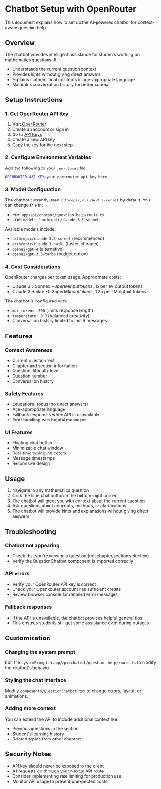 # Chatbot Setup with OpenRouter

This document explains how to set up the AI-powered chatbot for context-aware question help.

## Overview

The chatbot provides intelligent assistance for students working on mathematics questions. It:
- Understands the current question context
- Provides hints without giving direct answers
- Explains mathematical concepts in age-appropriate language
- Maintains conversation history for better context

## Setup Instructions

### 1. Get OpenRouter API Key

1. Visit [OpenRouter](https://openrouter.ai/)
2. Create an account or sign in
3. Go to [API Keys](https://openrouter.ai/keys)
4. Create a new API key
5. Copy the key for the next step

### 2. Configure Environment Variables

Add the following to your `.env.local` file:

```bash
OPENROUTER_API_KEY=your_openrouter_api_key_here
```

### 3. Model Configuration

The chatbot currently uses `anthropic/claude-3.5-sonnet` by default. You can change this in:
- File: `app/api/chatbot/question-help/route.ts`
- Line: `model: 'anthropic/claude-3.5-sonnet'`

Available models include:
- `anthropic/claude-3.5-sonnet` (recommended)
- `anthropic/claude-3-haiku` (faster, cheaper)
- `openai/gpt-4` (alternative)
- `openai/gpt-3.5-turbo` (budget option)

### 4. Cost Considerations

OpenRouter charges per token usage. Approximate costs:
- Claude 3.5 Sonnet: ~$3 per 1M input tokens, ~$15 per 1M output tokens
- Claude 3 Haiku: ~$0.25 per 1M input tokens, ~$1.25 per 1M output tokens

The chatbot is configured with:
- `max_tokens: 500` (limits response length)
- `temperature: 0.7` (balanced creativity)
- Conversation history limited to last 6 messages

## Features

### Context Awareness
- Current question text
- Chapter and section information
- Question difficulty level
- Question number
- Conversation history

### Safety Features
- Educational focus (no direct answers)
- Age-appropriate language
- Fallback responses when API is unavailable
- Error handling with helpful messages

### UI Features
- Floating chat button
- Minimizable chat window
- Real-time typing indicators
- Message timestamps
- Responsive design

## Usage

1. Navigate to any mathematics question
2. Click the blue chat button in the bottom-right corner
3. The chatbot will greet you with context about the current question
4. Ask questions about concepts, methods, or clarifications
5. The chatbot will provide hints and explanations without giving direct answers

## Troubleshooting

### Chatbot not appearing
- Check that you're viewing a question (not chapter/section selection)
- Verify the QuestionChatbot component is imported correctly

### API errors
- Verify your OpenRouter API key is correct
- Check your OpenRouter account has sufficient credits
- Review browser console for detailed error messages

### Fallback responses
- If the API is unavailable, the chatbot provides helpful general tips
- This ensures students still get some assistance even during outages

## Customization

### Changing the system prompt
Edit the `systemPrompt` in `app/api/chatbot/question-help/route.ts` to modify the chatbot's behavior.

### Styling the chat interface
Modify `components/QuestionChatbot.tsx` to change colors, layout, or animations.

### Adding more context
You can extend the API to include additional context like:
- Previous questions in the section
- Student's learning history
- Related topics from other chapters

## Security Notes

- API key should never be exposed to the client
- All requests go through your Next.js API route
- Consider implementing rate limiting for production use
- Monitor API usage to prevent unexpected costs 